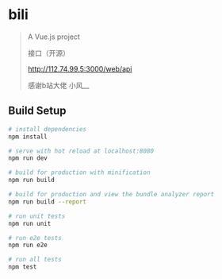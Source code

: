 # bili

> A Vue.js project
>
> 接口（开源）
>
>  http://112.74.99.5:3000/web/api 
>
> 感谢b站大佬 小风__

## Build Setup

``` bash
# install dependencies
npm install

# serve with hot reload at localhost:8080
npm run dev

# build for production with minification
npm run build

# build for production and view the bundle analyzer report
npm run build --report

# run unit tests
npm run unit

# run e2e tests
npm run e2e

# run all tests
npm test
```
